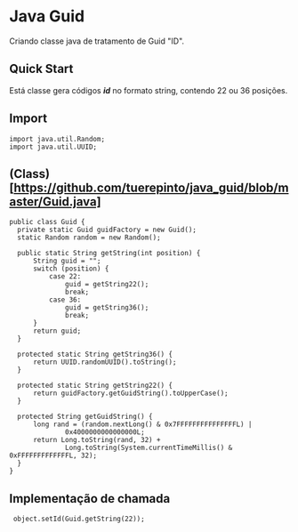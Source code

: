 # Java Guid

Criando classe java de tratamento de Guid "ID".


## Quick Start
Está classe gera códigos ***id*** no formato string, contendo 22 ou 36 posições.

## Import
    import java.util.Random;
    import java.util.UUID;
    
    
## (Class)[https://github.com/tuerepinto/java_guid/blob/master/Guid.java]
    public class Guid {
      private static Guid guidFactory = new Guid();
      static Random random = new Random();

      public static String getString(int position) {
          String guid = "";
          switch (position) {
              case 22:
                  guid = getString22();
                  break;
              case 36:
                  guid = getString36();
                  break;
          }
          return guid;
      }

      protected static String getString36() {
          return UUID.randomUUID().toString();
      }

      protected static String getString22() {
          return guidFactory.getGuidString().toUpperCase();
      }

      protected String getGuidString() {
          long rand = (random.nextLong() & 0x7FFFFFFFFFFFFFFFL) |
                  0x4000000000000000L;
          return Long.toString(rand, 32) +
                  Long.toString(System.currentTimeMillis() & 0xFFFFFFFFFFFFFL, 32);
      }
    }

## Implementação de chamada
     object.setId(Guid.getString(22));
